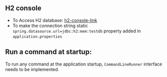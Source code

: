 ## H2 console
- To Access H2 database: [h2-console-link](http://localhost:8080/h2-console)
- To make the connection string static ``spring.datasource.url=jdbc:h2:mem:testdb`` property added in ``application.properties``

## Run a command at startup:
To run any command at the application startup, ``CommandLineRunner`` interface needs to be implemented.   
